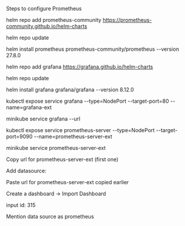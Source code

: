 Steps to configure Prometheus


helm repo add prometheus-community https://prometheus-community.github.io/helm-charts

helm repo update

helm install prometheus prometheus-community/prometheus --version 27.8.0


helm repo add grafana https://grafana.github.io/helm-charts

helm repo update


helm install grafana grafana/grafana --version 8.12.0

kubectl expose service grafana --type=NodePort --target-port=80 --name=grafana-ext

minikube service grafana --url

kubectl expose service prometheus-server --type=NodePort --target-port=9090 --name=prometheus-server-ext

minikube service prometheus-server-ext

Copy url for prometheus-server-ext (first one)

Add datasource:

Paste url for prometheus-server-ext copied earlier

Create a dashboard -> Import Dashboard

input id: 315

Mention data source as prometheus